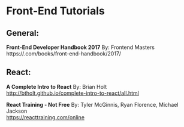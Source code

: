 # Front-End Tutorials

## General:<br>

**Front-End Developer Handbook 2017**
By: Frontend Masters<br>
https://.com/books/front-end-handbook/2017/

## React:<br>

**A Complete Intro to React**
By: Brian Holt<br>
http://btholt.github.io/complete-intro-to-react/all.html

**React Training - Not Free**
By: Tyler McGinnis, Ryan Florence, Michael Jackson<br>
https://reacttraining.com/online
